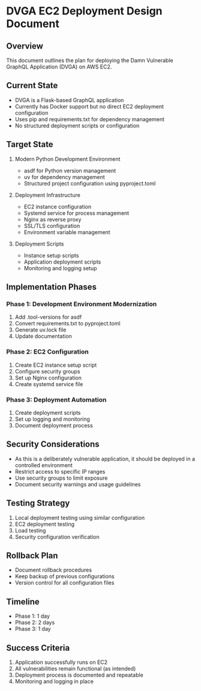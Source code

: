 # DVGA EC2 Deployment Design Document

## Overview
This document outlines the plan for deploying the Damn Vulnerable GraphQL Application (DVGA) on AWS EC2.

## Current State
- DVGA is a Flask-based GraphQL application
- Currently has Docker support but no direct EC2 deployment configuration
- Uses pip and requirements.txt for dependency management
- No structured deployment scripts or configuration

## Target State
1. Modern Python Development Environment
   - asdf for Python version management
   - uv for dependency management
   - Structured project configuration using pyproject.toml

2. Deployment Infrastructure
   - EC2 instance configuration
   - Systemd service for process management
   - Nginx as reverse proxy
   - SSL/TLS configuration
   - Environment variable management

3. Deployment Scripts
   - Instance setup scripts
   - Application deployment scripts
   - Monitoring and logging setup

## Implementation Phases

### Phase 1: Development Environment Modernization
1. Add .tool-versions for asdf
2. Convert requirements.txt to pyproject.toml
3. Generate uv.lock file
4. Update documentation

### Phase 2: EC2 Configuration
1. Create EC2 instance setup script
2. Configure security groups
3. Set up Nginx configuration
4. Create systemd service file

### Phase 3: Deployment Automation
1. Create deployment scripts
2. Set up logging and monitoring
3. Document deployment process

## Security Considerations
- As this is a deliberately vulnerable application, it should be deployed in a controlled environment
- Restrict access to specific IP ranges
- Use security groups to limit exposure
- Document security warnings and usage guidelines

## Testing Strategy
1. Local deployment testing using similar configuration
2. EC2 deployment testing
3. Load testing
4. Security configuration verification

## Rollback Plan
- Document rollback procedures
- Keep backup of previous configurations
- Version control for all configuration files

## Timeline
- Phase 1: 1 day
- Phase 2: 2 days
- Phase 3: 1 day

## Success Criteria
1. Application successfully runs on EC2
2. All vulnerabilities remain functional (as intended)
3. Deployment process is documented and repeatable
4. Monitoring and logging in place 